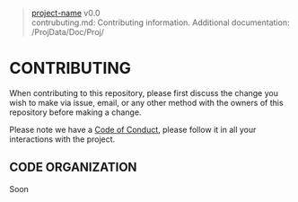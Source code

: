 > [project-name](https://github-account/project-name) v0.0<br>
> contrubuting.md: Contributing information.
> Additional documentation: /ProjData/Doc/Proj/

# CONTRIBUTING

When contributing to this repository, please first discuss the change you wish to make via issue, email, or any other method with the owners of this repository before making a change.

Please note we have a [Code of Conduct](code-of-conduct.md), please follow it in all your interactions with the project.

## CODE ORGANIZATION
Soon